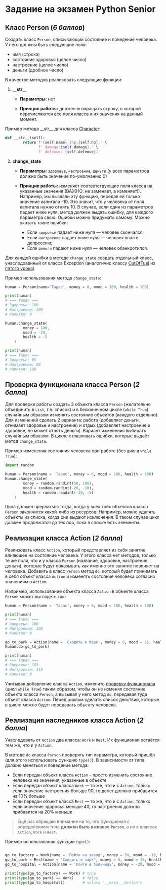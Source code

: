 # Задание на экзамен Python Senior

## Класс Person (_6 баллов_)
Создать класс `Person`, описывающий состояние и поведение человека. У него должны быть следующие поля: 
- имя (строка)
- состояние здоровья (целое число)
- настроение (целое число)
- деньги (дробное число)

В качестве методов реализовать следующие функции:

1. **\_\_str\_\_**

   - **Параметры:** нет

   - **Принцип работы:** должен возвращать строку, в которой перечисляются все поля класса и их значения на данный момент.

Пример метода \_\_str\_\_ для класса [Character](https://github.com/DarkValkier/C29163/blob/master/Lesson_2/character.py#L13):
```python
def __str__(self):
        return f'{self.name} (hp:{self.hp},' \
               f' damage:{self.damage},' \
               f' defence: {self.defence})'
```

2. **change_state**

   - **Параметры:** `здоровье`, `настроение`, `деньги` (у всех параметров должно быть значение по-умолчанию 0)

   - **Принцип работы:** изменяет соответствующие поля класса на указанные значения (ВАЖНО: не заменяет, а изменяет!). Например, мы вызвали эту функцию, передав ей только значение капитала -10. Это значит, что у человека от поля капитала нужно отнять 10.
В случае, если один из параметров падает ниже нуля, метод должен выдать ошибку, для каждого параметра свою. Ошибки можно придумать самому.
Можно указать такие ошибки:
      - Если `здоровье` падает ниже нуля — человек скончался;
      - Если `настроение` падает ниже нуля — человек впал в депрессию;
      - Если `деньги` падают ниже нуля — человек обанкротился.

Для каждой ошибки в методе `change_state` создать отдельный класс, унаследованный от класса Exception (аналогично классу [OutOfFuel](https://github.com/DarkValkier/C29163/blob/master/Lesson_5/car.py#L1) из [пятого урока](https://github.com/DarkValkier/C29163/tree/master/Lesson_5)).

  Пример использования метода `change_state`:
  ```python
  human = Person(name='Тарас', money = 0, mood = 100, health = 100)
  
  print(human)
  # === Тарас ===
  # Здоровье: 100
  # Настроение: 100
  # Капитал: 0
  
  human.change_state(
          money = 100,
          mood = -20,
          health = -5
      )
  
  print(human)
  # === Тарас ===
  # Здоровье: 95
  # Настроение: 80
  # Капитал: 100
  ```

## Проверка функционала класса Person (_2 балла_)
Для проверки работы создать 3 объекта класса `Person` (желательно объединить в `List`, т.е. список) и в бесконечном цикле (`while True`) случайным образом изменять состояние объектов (каждого отдельно). Для изменений сделать 2 варианта: работа (добавляет деньги, отнимает здоровье и настроение) и отдых (добавляет настроение и здоровье, но может отнять деньги). Вариант изменения выбирать случайным образом. В цикле отлавливать ошибки, которые выдаёт метод `change_state`.

Пример изменения состояния человека при работе (без цикла `while True`):
```python
import random

human = Person(name = 'Тарас', money = 0, mood = 100, health = 100)
human.change_state(
        money = random.randint(50, 100),
        mood = random.randint(-20, -10),
        health = random.randint(-10, -5)
    )
```

Цикл должен прерваться тогда, когда у всех трёх объектов класса `Person` закончится какой-либо из ресурсов. Например, можно удалять объекты из списка, когда они выдают исключения. В таком случае цикл должен продолжатся до тех пор, пока в списке есть элементы.

## Реализация класса Action (_2 балла_)
Реализовать класс `Action`, который представляет из себя занятие, влияющее на состояние человека. У этого класса нет методов, только те же поля, что и у класса `Person` (название, здоровье, настроение, деньги), которые будут показывать как именно это занятие повлияет на человека. Добавить в класс `Person` метод `do`, который будет принимать в себя объект класса `Action` и изменять состояние человека согласно значениям в `Action`.

Например, использование объекта класса `Action` в объекте класса `Person` может выглядеть так:
```python
human = Person(name = 'Тарас', money = 0, mood = 100, health = 100)

print(human)
# === Тарас ===
# Здоровье: 100
# Настроение: 100
# Капитал: 0

go_to_park = Action(name = 'Сходить в парк', money = 0, mood = 15, health = 3)
human.do(go_to_park)

print(human)
# === Тарас ===
# Здоровье: 103
# Настроение: 115
# Капитал: 0
```

Учитывая добавление класса `Action`, изменить [проверку функционала](https://github.com/DarkValkier/C29163/blob/master/Exam.md#%D0%BF%D1%80%D0%BE%D0%B2%D0%B5%D1%80%D0%BA%D0%B0-%D1%84%D1%83%D0%BD%D0%BA%D1%86%D0%B8%D0%BE%D0%BD%D0%B0%D0%BB%D0%B0-%D0%BA%D0%BB%D0%B0%D1%81%D1%81%D0%B0-person-2-%D0%B1%D0%B0%D0%BB%D0%BB%D0%B0) (цикл `while True`) таким образом, чтобы он не изменял состояние объекта класса `Person`, а вызывал у него метод `do`, передавая туда объект класса `Action`. Перед циклом сделать список действий, которые в цикле можно будет передавать объекту человека.

## Реализация наследников класса Action (_2 балла_)
Унаследовать от `Action` два класса: `Work` и `Rest`. Их функционал остаётся тем же, что и у `Action`. 

В методе `do` класса `Person` проверять тип параметра, который пришёл (для этого использовать функцию `type()`). В зависимости от типа должно меняться и поведение метода:
- Если передан объект класса `Action` – просто изменить состояние человека на значения, указанные в объекте
- Если передан объект класса `Work` — то же, что и с `Action`, только если значение настроения больше 90, то денег должно прибавится на 10% больше
- Если передан объект класса `Rest` — то же, что и с `Action`, только если значение здоровья меньше 40, то настроения 
должно прибавится на 20% меньше

> Ещё раз обращаю внимание на то, что функционал с определением типа **должен быть в классе `Person`**, а не в классах `Action`, `Work` и `Rest`.

Пример использования функции `type()`:
```python

go_to_factory = Work(name = 'Пойти на завод', money = 50, mood = -10, health = -3)
go_to_park = Rest(name = 'Сходить в парк', money = 0, mood = 15, health = 3)
go_to_hospital = Action(name = 'Пойти в больницу', money = -20, mood = -5, health = 20)

print(type(go_to_factory) == Work) # true
print(type(go_to_park) == Work)    # false
print(type(go_to_hospital))        # <class '__main__.Action'>

```

